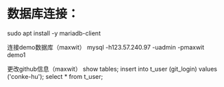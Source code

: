 # 数据库连接：
sudo apt install -y mariadb-client

连接demo数据库（maxwit）
mysql -h123.57.240.97 -uadmin -pmaxwit demo1


更改github信息（maxwit）
show tables;
insert into t_user (git_login) values ('conke-hu');
select * from t_user;
